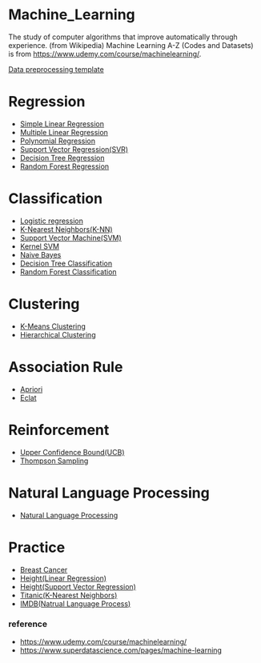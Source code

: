 # Machine_Learning
The study of computer algorithms that improve automatically through experience.
(from Wikipedia)
Machine Learning A-Z (Codes and Datasets) is from https://www.udemy.com/course/machinelearning/.


[Data preprocessing template](https://github.com/sammiee5311/Machine_Learning/blob/master/Machine%20Learning%20A-Z%20(Codes%20and%20Datasets)/Part%201%20-%20Data%20Preprocessing/Section%202%20--------------------%20Part%201%20-%20Data%20Preprocessing%20--------------------/Python/data_preprocessing_tools.ipynb)

# Regression

+ [Simple Linear Regression](https://github.com/sammiee5311/Machine_Learning/blob/master/Machine%20Learning%20A-Z%20(Codes%20and%20Datasets)/Part%202%20-%20Regression/Section%204%20-%20Simple%20Linear%20Regression/Python/simple_linear_regression.ipynb)
+ [Multiple Linear Regression](https://github.com/sammiee5311/Machine_Learning/blob/master/Machine%20Learning%20A-Z%20(Codes%20and%20Datasets)/Part%202%20-%20Regression/Section%205%20-%20Multiple%20Linear%20Regression/Python/multiple_linear_regression.ipynb)
+ [Polynomial Regression](https://github.com/sammiee5311/Machine_Learning/blob/master/Machine%20Learning%20A-Z%20(Codes%20and%20Datasets)/Part%202%20-%20Regression/Section%206%20-%20Polynomial%20Regression/Python/polynomial_regression.ipynb)
+ [Support Vector Regression(SVR)](https://github.com/sammiee5311/Machine_Learning/blob/master/Machine%20Learning%20A-Z%20(Codes%20and%20Datasets)/Part%202%20-%20Regression/Section%207%20-%20Support%20Vector%20Regression%20(SVR)/Python/support_vector_regression.ipynb)
+ [Decision Tree Regression](https://github.com/sammiee5311/Machine_Learning/blob/master/Machine%20Learning%20A-Z%20(Codes%20and%20Datasets)/Part%202%20-%20Regression/Section%208%20-%20Decision%20Tree%20Regression/Python/decision_tree_regression.ipynb)
+ [Random Forest Regression](https://github.com/sammiee5311/Machine_Learning/blob/master/Machine%20Learning%20A-Z%20(Codes%20and%20Datasets)/Part%202%20-%20Regression/Section%209%20-%20Random%20Forest%20Regression/Python/random_forest_regression.ipynb)

# Classification

+ [Logistic regression](https://github.com/sammiee5311/Machine_Learning/blob/master/Machine%20Learning%20A-Z%20(Codes%20and%20Datasets)/Part%203%20-%20Classification/Section%2014%20-%20Logistic%20Regression/Python/logistic_regression.ipynb)
+ [K-Nearest Neighbors(K-NN)](https://github.com/sammiee5311/Machine_Learning/blob/master/Machine%20Learning%20A-Z%20(Codes%20and%20Datasets)/Part%203%20-%20Classification/Section%2015%20-%20K-Nearest%20Neighbors%20(K-NN)/Python/k_nearest_neighbors.ipynb)
+ [Support Vector Machine(SVM)](https://github.com/sammiee5311/Machine_Learning/blob/master/Machine%20Learning%20A-Z%20(Codes%20and%20Datasets)/Part%203%20-%20Classification/Section%2016%20-%20Support%20Vector%20Machine%20(SVM)/Python/support_vector_machine.ipynb)
+ [Kernel SVM](https://github.com/sammiee5311/Machine_Learning/blob/master/Machine%20Learning%20A-Z%20(Codes%20and%20Datasets)/Part%203%20-%20Classification/Section%2017%20-%20Kernel%20SVM/Python/kernel_svm.ipynb)
+ [Naive Bayes](https://github.com/sammiee5311/Machine_Learning/blob/master/Machine%20Learning%20A-Z%20(Codes%20and%20Datasets)/Part%203%20-%20Classification/Section%2018%20-%20Naive%20Bayes/Python/naive_bayes.ipynb)
+ [Decision Tree Classification](https://github.com/sammiee5311/Machine_Learning/blob/master/Machine%20Learning%20A-Z%20(Codes%20and%20Datasets)/Part%203%20-%20Classification/Section%2019%20-%20Decision%20Tree%20Classification/Python/decision_tree_classification.ipynb)
+ [Random Forest Classification](https://github.com/sammiee5311/Machine_Learning/blob/master/Machine%20Learning%20A-Z%20(Codes%20and%20Datasets)/Part%203%20-%20Classification/Section%2020%20-%20Random%20Forest%20Classification/Python/random_forest_classification.ipynb)

# Clustering
+ [K-Means Clustering](https://github.com/sammiee5311/Machine_Learning/blob/master/Machine%20Learning%20A-Z%20(Codes%20and%20Datasets)/Part%204%20-%20Clustering/Section%2024%20-%20K-Means%20Clustering/Python/k_means_clustering.ipynb)
+ [Hierarchical Clustering](https://github.com/sammiee5311/Machine_Learning/blob/master/Machine%20Learning%20A-Z%20(Codes%20and%20Datasets)/Part%204%20-%20Clustering/Section%2025%20-%20Hierarchical%20Clustering/Python/hierarchical_clustering.ipynb)

# Association Rule
+ [Apriori](https://github.com/sammiee5311/Machine_Learning/blob/master/Machine%20Learning%20A-Z%20(Codes%20and%20Datasets)/Part%205%20-%20Association%20Rule%20Learning/Section%2028%20-%20Apriori/Python/apriori.ipynb)
+ [Eclat](https://github.com/sammiee5311/Machine_Learning/blob/master/Machine%20Learning%20A-Z%20(Codes%20and%20Datasets)/Part%205%20-%20Association%20Rule%20Learning/Section%2029%20-%20Eclat/Python_%20No%20Python%20implementation%20for%20this%20Eclat%20model/eclat.ipynb)

# Reinforcement
+ [Upper Confidence Bound(UCB)](https://github.com/sammiee5311/Machine_Learning/blob/master/Machine%20Learning%20A-Z%20(Codes%20and%20Datasets)/Part%206%20-%20Reinforcement%20Learning/Section%2032%20-%20Upper%20Confidence%20Bound%20(UCB)/Python/upper_confidence_bound.ipynb)
+ [Thompson Sampling](https://github.com/sammiee5311/Machine_Learning/blob/master/Machine%20Learning%20A-Z%20(Codes%20and%20Datasets)/Part%206%20-%20Reinforcement%20Learning/Section%2033%20-%20Thompson%20Sampling/Python/thompson_sampling.ipynb)

# Natural Language Processing
+ [Natural Language Processing](https://github.com/sammiee5311/Machine_Learning/blob/master/Machine%20Learning%20A-Z%20(Codes%20and%20Datasets)/Part%207%20-%20Natural%20Language%20Processing/Section%2036%20-%20Natural%20Language%20Processing/Python/Natural%20Language%20Processing.ipynb)

# Practice

+ [Breast Cancer](https://github.com/sammiee5311/Machine_Learning/blob/master/Practice/breast_cancer/Logistic_Regression.ipynb)
+ [Height(Linear Regression)](https://github.com/sammiee5311/Machine_Learning/blob/master/Practice/height/Linear_Regression.ipynb)
+ [Height(Support Vector Regression)](https://github.com/sammiee5311/Machine_Learning/blob/master/Practice/height/SVR.ipynb)
+ [Titanic(K-Nearest Neighbors)](https://github.com/sammiee5311/Machine_Learning/blob/master/Practice/Titanic/K-Nearest%20Neighbors%20(K-NN).ipynb)
+ [IMDB(Natrual Language Process)](https://github.com/sammiee5311/Machine_Learning/blob/master/Practice/IMDB/nlp_with_bert_for_sentiment_analysis.py)

### reference
+ https://www.udemy.com/course/machinelearning/
+ https://www.superdatascience.com/pages/machine-learning
